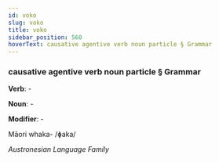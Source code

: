 ```yaml
---
id: voko
slug: voko
title: voko
sidebar_position: 560
hoverText: causative agentive verb noun particle § Grammar
---
```


### causative agentive verb noun particle § Grammar

**Verb**: -

**Noun**: -

**Modifier**: -

Māori whaka- /ɸaka/

*Austronesian Language Family*